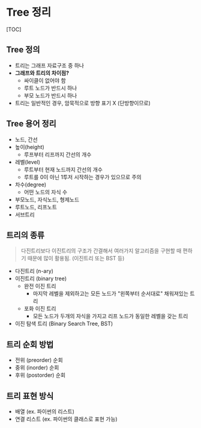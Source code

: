 # Tree 정리

[TOC]

## Tree 정의

- 트리는 그래프 자료구조 중 하나
- **그래프와 트리의 차이점?**
  - 싸이클이 없어야 함
  - 루트 노드가 반드시 하나
  - 부모 노드가 반드시 하나
- 트리는 일반적인 경우, 암묵적으로 방향 표기 X (단방향이므로)



## Tree 용어 정리

- 노드, 간선
- 높이(height)
  - 루프부터 리프까지 간선의 개수
- 레벨(level)
  - 루트부터 현재 노드까지 간선의 개수
  - 루트를 0이 아닌 1투저 시작하는 경우가 있으므로 주의
- 차수(degree)
  - 어떤 노드의 자식 수
- 부모노드, 자식노드, 형제노드
- 루트노드, 리프노트
- 서브트리



## 트리의 종류

> 다진트리보다 이진트리의 구조가 간결해서
> 여러가지 알고리즘을 구현할 때 편하기 때문에 많이 활용됨.
> (이진트리 또는 BST 등)

- 다진트리 (n-ary)
- 이진트리 (binary tree)
  - 완전 이진 트리
    - 마지막 레벨을 제외하고는 모든 노드가 
      "왼쪽부터 순서대로" 채워져있는 트리
  - 포화 이진 트리
    - 모든 노드가 두개의 자식을 가지고
      리프 노드가 동일한 레벨을 갖는 트리
- 이진 탐색 트리 (Binary Search Tree, BST)



## 트리 순회 방법

- 전위 (preorder) 순회
- 중위 (inorder) 순회
- 후위 (postorder) 순회



## 트리 표현 방식

- 배열 (ex. 파이썬의 리스트)
- 연결 리스트 (ex. 파이썬의 클래스로 표현 가능)

